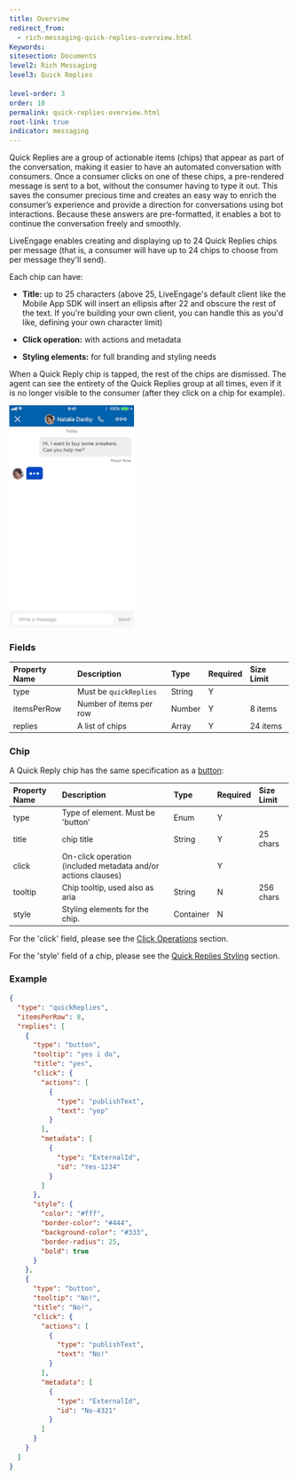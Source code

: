 ```yaml
---
title: Overview
redirect_from:
  - rich-messaging-quick-replies-overview.html
Keywords:
sitesection: Documents
level2: Rich Messaging
level3: Quick Replies

level-order: 3
order: 10
permalink: quick-replies-overview.html
root-link: true
indicator: messaging
---
```


Quick Replies are a group of actionable items (chips) that appear as part of the conversation, making it easier to have an automated conversation with consumers. Once a consumer clicks on one of these chips, a pre-rendered message is sent to a bot, without the consumer having to type it out. This saves the consumer precious time and creates an easy way to enrich the consumer’s experience and provide a direction for conversations using bot interactions. Because these answers are pre-formatted, it enables a bot to continue the conversation freely and smoothly.

LiveEngage enables creating and displaying up to 24 Quick Replies chips per message (that is, a consumer will have up to 24 chips to choose from per message they'll send).

Each chip can have:

* **Title:** up to 25 characters (above 25, LiveEngage's default client like the Mobile App SDK will insert an ellipsis after 22 and obscure the rest of the text. If you're building your own client, you can handle this as you'd like, defining your own character limit)

* **Click operation:** with actions and metadata

* **Styling elements:** for full branding and styling needs

When a Quick Reply chip is tapped, the rest of the chips are dismissed. The agent can see the entirety of the Quick Replies group at all times, even if it is no longer visible to the consumer (after they click on a chip for example).

![Quick Replies](images/quick-replies.gif)

### Fields

| Property Name | Description | Type | Required | Size Limit |
| :--- | :--- | :--- | :--- | :--- |
| type | Must be `quickReplies`| String | Y | |
| itemsPerRow | Number of items per row | Number| Y | 8 items |
| replies | A list of chips | Array | Y | 24 items |


### Chip

A Quick Reply chip has the same specification as a [button](rich-messaging-basic-elements-button.html):

| Property Name | Description | Type | Required | Size Limit |
| :--- | :--- | :--- | :--- | :--- |
| type | Type of element. Must be 'button' | Enum | Y |  |
| title  | chip title | String | Y  | 25 chars  |
| click | On-click operation (included metadata and/or actions clauses) |  | Y | |
| tooltip | Chip tooltip, used also as aria | String | N | 256 chars |
| style | Styling elements for the chip.  | Container | N | |

For the 'click' field, please see the [Click Operations](rich-messaging-click-ops.html) section.

For the 'style' field of a chip, please see the [Quick Replies Styling](rich-messaging-quick-replies-styling.html) section.

### Example

```json
{
  "type": "quickReplies",
  "itemsPerRow": 8,
  "replies": [
    {
      "type": "button",
      "tooltip": "yes i do",
      "title": "yes",
      "click": {
        "actions": [
          {
            "type": "publishText",
            "text": "yep"
          }
        ],
        "metadata": [
          {
            "type": "ExternalId",
            "id": "Yes-1234"
          }
        ]
      },
      "style": {
        "color": "#fff",
        "border-color": "#444",
        "background-color": "#333",
        "border-radius": 25,
        "bold": true
      }
    },
    {
      "type": "button",
      "tooltip": "No!",
      "title": "No!",
      "click": {
        "actions": [
          {
            "type": "publishText",
            "text": "No!"
          }
        ],
        "metadata": [
          {
            "type": "ExternalId",
            "id": "No-4321"
          }
        ]
      }
    }
  ]
}
```
